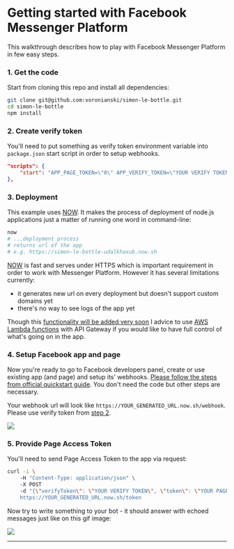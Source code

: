# Getting started with Facebook Messenger Platform

This walkthrough describes how to play with Facebook Messenger Platform in few easy steps.

### 1. Get the code

Start from cloning this repo and install all dependencies:

```bash
git clone git@github.com:voronianski/simon-le-bottle.git
cd simon-le-bottle
npm install
```

### 2. Create verify token

You'll need to put something as verify token environment variable into `package.json` start script in order to setup webhooks.

```json
"scripts": {
    "start": "APP_PAGE_TOKEN=\"0\" APP_VERIFY_TOKEN=\"YOUR VERIFY TOKEN\" node index.js"
},
```

### 3. Deployment

This example uses [NOW](https://zeit.co/now). It makes the process of deployment of node.js applications just a matter of running one word in command-line:

```bash
now
# ...deployment process
# returns url of the app 
# e.g. https://simon-le-bottle-udalkhaxub.now.sh
```

[NOW](https://zeit.co/now) is fast and serves under HTTPS which is important requirement in order to work with Messenger Platform. However it has several limitations currently:

- it generates new url on every deployment but doesn't support custom domains yet
- there's no way to see logs of the app yet

Though this [functionality will be added very soon](https://twitter.com/zeithq/status/720069484375969794) I advice to use [AWS Lambda functions](https://aws.amazon.com/lambda) with API Gateway if you would like to have full control of what's going on in the app.

### 4. Setup Facebook app and page 

Now you're ready to go to Facebook developers panel, create or use existing app (and page) and setup its' webhooks. [Please follow the steps from official quickstart guide](https://developers.facebook.com/docs/messenger-platform/quickstart). You don't need the code but other steps are necessary.

Your webhook url will look like `https://YOUR_GENERATED_URL.now.sh/webhook`. Please use verify token from [step 2](https://github.com/voronianski/simon-le-bottle/blob/master/GUIDE.md#2-create-verify-token).

![](https://scontent-frt3-1.xx.fbcdn.net/t39.2178-6/12057143_211110782612505_894181129_n.png)

### 5. Provide Page Access Token

You'll need to send Page Access Token to the app via request:

```bash
curl -i \ 
    -H "Content-Type: application/json" \ 
    -X POST 
    -d "{\"verifyToken\": \"YOUR VERIFY TOKEN\", \"token\": \"YOUR PAGE ACCESS TOKEN\"} \
    https://YOUR_GENERATED_URL.now.sh/token
```

Now try to write something to your bot - it should answer with echoed messages just like on this gif image:

![](https://dl.dropboxusercontent.com/u/100463011/simon-le-bottle-demo.gif)

---


